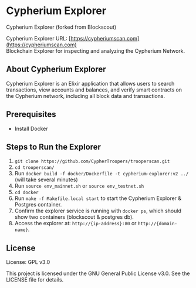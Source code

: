 # Cypherium Explorer
Cypherium Explorer (forked from Blockscout)

Cypherium Explorer URL: [https://cypheriumscan.com](https://cypheriumscan.com)  
Blockchain Explorer for inspecting and analyzing the Cypherium Network.

## About Cypherium Explorer
Cypherium Explorer is an Elixir application that allows users to search transactions, view accounts and balances, and verify smart contracts on the Cypherium network, including all block data and transactions.

## Prerequisites
- Install Docker

## Steps to Run the Explorer
1. `git clone https://github.com/CypherTroopers/trooperscan.git`
2. `cd trooperscan/`
3. Run `docker build -f docker/Dockerfile -t cypherium-explorer:v2 ../` (will take several minutes)
4. Run `source env_mainnet.sh` or `source env_testnet.sh`
5. `cd docker`
6. Run `make -f Makefile.local start` to start the Cypherium Explorer & Postgres container.
7. Confirm the explorer service is running with `docker ps`, which should show two containers (blockscout & postgres db).
8. Access the explorer at: `http://{ip-address}:80` or `http://{domain-name}`.

## License
License: GPL v3.0

This project is licensed under the GNU General Public License v3.0. See the LICENSE file for details.

